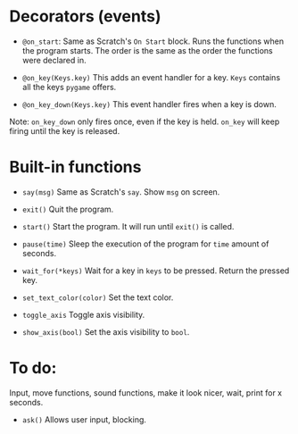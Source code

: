 # Decorators (events)

* `@on_start`:
Same as Scratch's `On Start` block. Runs the functions when the program starts. The order is the same as the order the functions were declared in.

* `@on_key(Keys.key)`
This adds an event handler for a key. `Keys` contains all the keys `pygame` offers.

* `@on_key_down(Keys.key)`
This event handler fires when a key is down.


Note: `on_key_down` only fires once, even if the key is held. `on_key` will keep firing until the key is released.


# Built-in functions

* `say(msg)`
Same as Scratch's  `say`. Show `msg` on screen.

* `exit()`
Quit the program.

* `start()`
Start the program. It will run until `exit()` is called.

* `pause(time)`
Sleep the execution of the program for `time` amount of seconds.

* `wait_for(*keys)`
Wait for a key in `keys` to be pressed. Return the pressed key.

* `set_text_color(color)`
Set the text color.

* `toggle_axis`
Toggle axis visibility.

* `show_axis(bool)`
Set the axis visibility to `bool`.

# To do:
Input, move functions, sound functions, make it look nicer, wait, print for x seconds.

* `ask()`
Allows user input, blocking.
